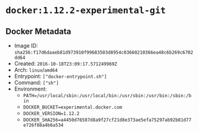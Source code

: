 # `docker:1.12.2-experimental-git`

## Docker Metadata

- Image ID: `sha256:f17d6daaeb81d973910f99683503d8954c03660210366ea48c6b269c6702dd64`
- Created: `2016-10-18T23:09:17.571249969Z`
- Arch: `linux`/`amd64`
- Entrypoint: `["docker-entrypoint.sh"]`
- Command: `["sh"]`
- Environment:
  - `PATH=/usr/local/sbin:/usr/local/bin:/usr/sbin:/usr/bin:/sbin:/bin`
  - `DOCKER_BUCKET=experimental.docker.com`
  - `DOCKER_VERSION=1.12.2`
  - `DOCKER_SHA256=a4450d76587d8a9f27cf21d8e373ae5efa75297ab92b81d77e726f88a4b6a534`
